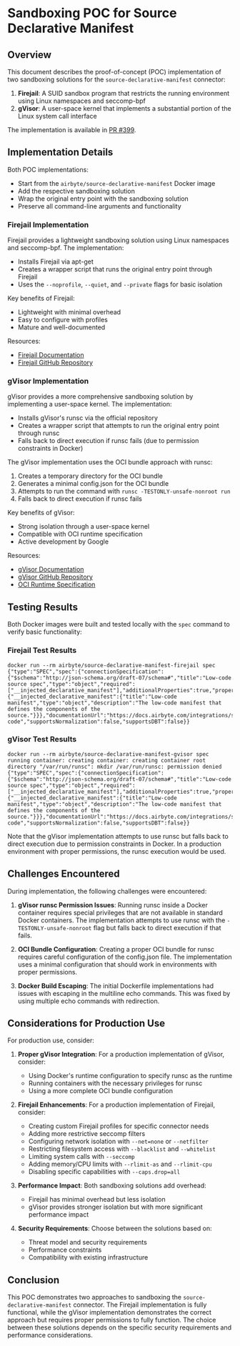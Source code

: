 # Sandboxing POC for Source Declarative Manifest

## Overview

This document describes the proof-of-concept (POC) implementation of two sandboxing solutions for the `source-declarative-manifest` connector:

1. **Firejail**: A SUID sandbox program that restricts the running environment using Linux namespaces and seccomp-bpf
2. **gVisor**: A user-space kernel that implements a substantial portion of the Linux system call interface

The implementation is available in [PR #399](https://github.com/airbytehq/airbyte-python-cdk/pull/399).

## Implementation Details

Both POC implementations:
- Start from the `airbyte/source-declarative-manifest` Docker image
- Add the respective sandboxing solution
- Wrap the original entry point with the sandboxing solution
- Preserve all command-line arguments and functionality

### Firejail Implementation

Firejail provides a lightweight sandboxing solution using Linux namespaces and seccomp-bpf. The implementation:

- Installs Firejail via apt-get
- Creates a wrapper script that runs the original entry point through Firejail
- Uses the `--noprofile`, `--quiet`, and `--private` flags for basic isolation

Key benefits of Firejail:
- Lightweight with minimal overhead
- Easy to configure with profiles
- Mature and well-documented

Resources:
- [Firejail Documentation](https://firejail.wordpress.com/)
- [Firejail GitHub Repository](https://github.com/netblue30/firejail)

### gVisor Implementation

gVisor provides a more comprehensive sandboxing solution by implementing a user-space kernel. The implementation:

- Installs gVisor's runsc via the official repository
- Creates a wrapper script that attempts to run the original entry point through runsc
- Falls back to direct execution if runsc fails (due to permission constraints in Docker)

The gVisor implementation uses the OCI bundle approach with runsc:
1. Creates a temporary directory for the OCI bundle
2. Generates a minimal config.json for the OCI bundle
3. Attempts to run the command with `runsc -TESTONLY-unsafe-nonroot run`
4. Falls back to direct execution if runsc fails

Key benefits of gVisor:
- Strong isolation through a user-space kernel
- Compatible with OCI runtime specification
- Active development by Google

Resources:
- [gVisor Documentation](https://gvisor.dev/docs/)
- [gVisor GitHub Repository](https://github.com/google/gvisor)
- [OCI Runtime Specification](https://github.com/opencontainers/runtime-spec)

## Testing Results

Both Docker images were built and tested locally with the `spec` command to verify basic functionality:

### Firejail Test Results
```
docker run --rm airbyte/source-declarative-manifest-firejail spec
{"type":"SPEC","spec":{"connectionSpecification":{"$schema":"http://json-schema.org/draft-07/schema#","title":"Low-code source spec","type":"object","required":["__injected_declarative_manifest"],"additionalProperties":true,"properties":{"__injected_declarative_manifest":{"title":"Low-code manifest","type":"object","description":"The low-code manifest that defines the components of the source."}}},"documentationUrl":"https://docs.airbyte.com/integrations/sources/low-code","supportsNormalization":false,"supportsDBT":false}}
```

### gVisor Test Results
```
docker run --rm airbyte/source-declarative-manifest-gvisor spec
running container: creating container: creating container root directory "/var/run/runsc": mkdir /var/run/runsc: permission denied
{"type":"SPEC","spec":{"connectionSpecification":{"$schema":"http://json-schema.org/draft-07/schema#","title":"Low-code source spec","type":"object","required":["__injected_declarative_manifest"],"additionalProperties":true,"properties":{"__injected_declarative_manifest":{"title":"Low-code manifest","type":"object","description":"The low-code manifest that defines the components of the source."}}},"documentationUrl":"https://docs.airbyte.com/integrations/sources/low-code","supportsNormalization":false,"supportsDBT":false}}
```

Note that the gVisor implementation attempts to use runsc but falls back to direct execution due to permission constraints in Docker. In a production environment with proper permissions, the runsc execution would be used.

## Challenges Encountered

During implementation, the following challenges were encountered:

1. **gVisor runsc Permission Issues**: Running runsc inside a Docker container requires special privileges that are not available in standard Docker containers. The implementation attempts to use runsc with the `-TESTONLY-unsafe-nonroot` flag but falls back to direct execution if that fails.

2. **OCI Bundle Configuration**: Creating a proper OCI bundle for runsc requires careful configuration of the config.json file. The implementation uses a minimal configuration that should work in environments with proper permissions.

3. **Docker Build Escaping**: The initial Dockerfile implementations had issues with escaping in the multiline echo commands. This was fixed by using multiple echo commands with redirection.

## Considerations for Production Use

For production use, consider:

1. **Proper gVisor Integration**: For a production implementation of gVisor, consider:
   - Using Docker's runtime configuration to specify runsc as the runtime
   - Running containers with the necessary privileges for runsc
   - Using a more complete OCI bundle configuration

2. **Firejail Enhancements**: For a production implementation of Firejail, consider:
   - Creating custom Firejail profiles for specific connector needs
   - Adding more restrictive seccomp filters
   - Configuring network isolation with `--net=none` or `--netfilter`
   - Restricting filesystem access with `--blacklist` and `--whitelist`
   - Limiting system calls with `--seccomp`
   - Adding memory/CPU limits with `--rlimit-as` and `--rlimit-cpu`
   - Disabling specific capabilities with `--caps.drop=all`

3. **Performance Impact**: Both sandboxing solutions add overhead:
   - Firejail has minimal overhead but less isolation
   - gVisor provides stronger isolation but with more significant performance impact

4. **Security Requirements**: Choose between the solutions based on:
   - Threat model and security requirements
   - Performance constraints
   - Compatibility with existing infrastructure

## Conclusion

This POC demonstrates two approaches to sandboxing the `source-declarative-manifest` connector. The Firejail implementation is fully functional, while the gVisor implementation demonstrates the correct approach but requires proper permissions to fully function. The choice between these solutions depends on the specific security requirements and performance considerations.
